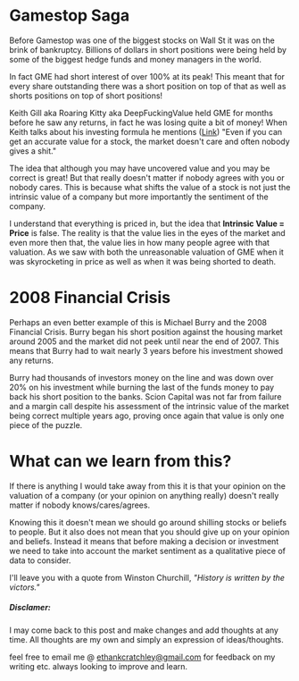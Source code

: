 # Gamestop Saga

Before Gamestop was one of the biggest stocks on Wall St it was on the brink of bankruptcy. Billions of dollars in short positions were being held by some of the biggest hedge funds and money managers in the world. 

In fact GME had short interest of over 100% at its peak! This meant that for every share outstanding there was a short position on top of that as well as shorts positions on top of short positions! 

[Link]: https://www.youtube.com/watch?v=1zi7XVudxME&t=380s&ab_channel=RoaringKitty

Keith Gill aka Roaring Kitty aka DeepFuckingValue held GME for months before he saw any returns, in fact he was losing quite a bit of money!  When Keith talks about his investing formula he mentions ([Link]) "Even if you can get an accurate value for a stock, the market doesn't care and often nobody gives a shit." 

The idea that although you may have uncovered value and you may be correct is great! But that really doesn't matter if nobody agrees with you or nobody cares. This is because what shifts the value of a stock is not just the intrinsic value of a company but more importantly the sentiment of the company. 

I understand that everything is priced in, but the idea that **Intrinsic Value = Price** is false. The reality is that the value lies in the eyes of the market and even more then that, the value lies in how many people agree with that valuation. As we saw with both the unreasonable valuation of GME when it was skyrocketing in price as well as when it was being shorted to death.

# 2008 Financial Crisis

Perhaps an even better example of this is Michael Burry and the 2008 Financial Crisis. Burry began his short position against the housing market around 2005 and the market did not peek until near the end of 2007. This means that Burry had to wait nearly 3 years before his investment showed any returns.

Burry had thousands of investors money on the line and was down over 20% on his investment while burning the last of the funds money to pay back his short position to the banks. Scion Capital was not far from failure and a margin call despite his assessment of the intrinsic value of the market being correct multiple years ago, proving once again that value is only one piece of the puzzle.

# What can we learn from this?

If there is anything I would take away from this it is that your opinion on the valuation of a company (or your opinion on anything really) doesn't really matter if nobody knows/cares/agrees. 

Knowing this it doesn't mean we should go around shilling stocks or beliefs to people. But it also does not mean that you should give up on your opinion and beliefs. Instead it means that before making a decision or investment we need to take into account the market sentiment as a qualitative piece of data to consider.

I'll leave you with a quote from Winston Churchill, *"History is written by the victors."*

##### Disclamer:

I may come back to this post and make changes and add thoughts at any time. All thoughts are my own and simply an expression of ideas/thoughts.

feel free to email me @ ethankcratchley@gmail.com for feedback on my writing etc. always looking to improve and learn.